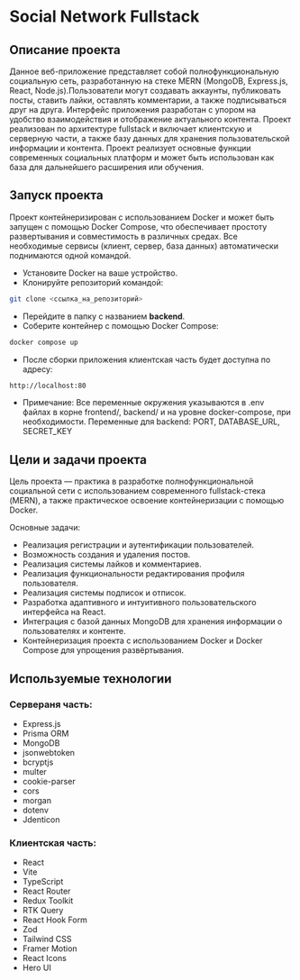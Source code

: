 # Social Network Fullstack

## Описание проекта

Данное веб-приложение представляет собой полнофункциональную социальную сеть, разработанную на стеке MERN (MongoDB, Express.js, React, Node.js).Пользователи могут создавать аккаунты, публиковать посты, ставить лайки, оставлять комментарии, а также подписываться друг на друга. Интерфейс приложения разработан с упором на удобство взаимодействия и отображение актуального контента. Проект реализован по архитектуре fullstack и включает клиентскую и серверную части, а также базу данных для хранения пользовательской информации и контента.
Проект реализует основные функции современных социальных платформ и может быть использован как база для дальнейшего расширения или обучения.

## Запуск проекта

Проект контейнеризирован с использованием Docker и может быть запущен с помощью Docker Compose, что обеспечивает простоту развертывания и совместимость в различных средах. Все необходимые сервисы (клиент, сервер, база данных) автоматически поднимаются одной командой.

- Установите Docker на ваше устройство.
- Клонируйте репозиторий командой:

```sh
git clone <ссылка_на_репозиторий>
```

- Перейдите в папку с названием **backend**.
- Соберите контейнер с помощью Docker Compose:

```sh
docker compose up
```

- После сборки приложения клиентская часть будет доступна по адресу:

```sh
http://localhost:80
```

- Примечание:
  Все переменные окружения указываются в .env файлах в корне frontend/, backend/ и на уровне docker-compose, при необходимости. Переменные для backend:
  PORT, DATABASE_URL, SECRET_KEY

## Цели и задачи проекта

Цель проекта — практика в разработке полнофункциональной социальной сети с использованием современного fullstack-стека (MERN), а также практическое освоение контейнеризации с помощью Docker.

Основные задачи:

- Реализация регистрации и аутентификации пользователей.
- Возможность создания и удаления постов.
- Реализация системы лайков и комментариев.
- Реализация функциональности редактирования профиля пользователя.
- Реализация системы подписок и отписок.
- Разработка адаптивного и интуитивного пользовательского интерфейса на React.
- Интеграция с базой данных MongoDB для хранения информации о пользователях и контенте.
- Контейнеризация проекта с использованием Docker и Docker Compose для упрощения развёртывания.

## Используемые технологии

### Сервераня часть:

- Express.js
- Prisma ORM
- MongoDB
- jsonwebtoken
- bcryptjs
- multer
- cookie-parser
- cors
- morgan
- dotenv
- Jdenticon

### Клиентская часть:

- React
- Vite
- TypeScript
- React Router
- Redux Toolkit
- RTK Query
- React Hook Form
- Zod
- Tailwind CSS
- Framer Motion
- React Icons
- Hero UI

